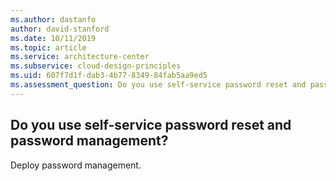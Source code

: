 ```yaml
---
ms.author: dastanfo
author: david-stanford
ms.date: 10/11/2019
ms.topic: article
ms.service: architecture-center
ms.subservice: cloud-design-principles
ms.uid: 607f7d1f-dab3-4b77-8349-84fab5aa9ed5
ms.assessment_question: Do you use self-service password reset and password management?
---
```

## Do you use self-service password reset and password management?


Deploy password management.